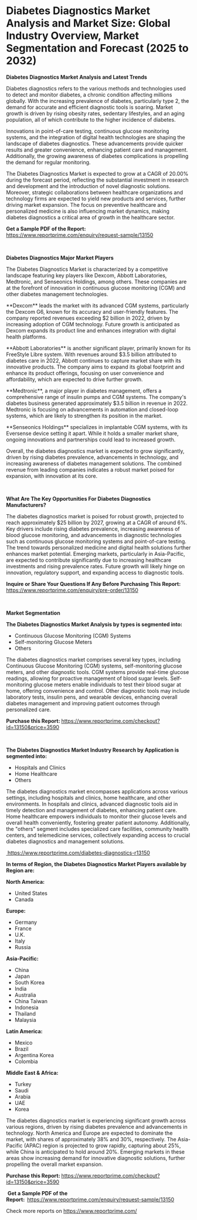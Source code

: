 <p><h1>Diabetes Diagnostics Market Analysis and Market Size: Global Industry Overview, Market Segmentation and Forecast (2025 to 2032)</h1></p><p><strong>Diabetes Diagnostics Market Analysis and Latest Trends</strong></p>
<p><p>Diabetes diagnostics refers to the various methods and technologies used to detect and monitor diabetes, a chronic condition affecting millions globally. With the increasing prevalence of diabetes, particularly type 2, the demand for accurate and efficient diagnostic tools is soaring. Market growth is driven by rising obesity rates, sedentary lifestyles, and an aging population, all of which contribute to the higher incidence of diabetes.</p><p>Innovations in point-of-care testing, continuous glucose monitoring systems, and the integration of digital health technologies are shaping the landscape of diabetes diagnostics. These advancements provide quicker results and greater convenience, enhancing patient care and management. Additionally, the growing awareness of diabetes complications is propelling the demand for regular monitoring.</p><p>The Diabetes Diagnostics Market is expected to grow at a CAGR of 20.00% during the forecast period, reflecting the substantial investment in research and development and the introduction of novel diagnostic solutions. Moreover, strategic collaborations between healthcare organizations and technology firms are expected to yield new products and services, further driving market expansion. The focus on preventive healthcare and personalized medicine is also influencing market dynamics, making diabetes diagnostics a critical area of growth in the healthcare sector.</p></p>
<p><strong>Get a Sample PDF of the Report:&nbsp;</strong> <a href="https://www.reportprime.com/enquiry/request-sample/13150?utm_campaign=1720&utm_medium=2&utm_source=Github&utm_content=ia&utm_term=19032025&utm_id=diabetes-diagnostics">https://www.reportprime.com/enquiry/request-sample/13150</a></p>
<p>&nbsp;</p>
<p><strong>Diabetes Diagnostics Major Market Players</strong></p>
<p><p>The Diabetes Diagnostics Market is characterized by a competitive landscape featuring key players like Dexcom, Abbott Laboratories, Medtronic, and Senseonics Holdings, among others. These companies are at the forefront of innovation in continuous glucose monitoring (CGM) and other diabetes management technologies.</p><p>**Dexcom** leads the market with its advanced CGM systems, particularly the Dexcom G6, known for its accuracy and user-friendly features. The company reported revenues exceeding $2 billion in 2022, driven by increasing adoption of CGM technology. Future growth is anticipated as Dexcom expands its product line and enhances integration with digital health platforms.</p><p>**Abbott Laboratories** is another significant player, primarily known for its FreeStyle Libre system. With revenues around $3.5 billion attributed to diabetes care in 2022, Abbott continues to capture market share with its innovative products. The company aims to expand its global footprint and enhance its product offerings, focusing on user convenience and affordability, which are expected to drive further growth.</p><p>**Medtronic**, a major player in diabetes management, offers a comprehensive range of insulin pumps and CGM systems. The company's diabetes business generated approximately $3.5 billion in revenue in 2022. Medtronic is focusing on advancements in automation and closed-loop systems, which are likely to strengthen its position in the market.</p><p>**Senseonics Holdings** specializes in implantable CGM systems, with its Eversense device setting it apart. While it holds a smaller market share, ongoing innovations and partnerships could lead to increased growth.</p><p>Overall, the diabetes diagnostics market is expected to grow significantly, driven by rising diabetes prevalence, advancements in technology, and increasing awareness of diabetes management solutions. The combined revenue from leading companies indicates a robust market poised for expansion, with innovation at its core.</p></p>
<p>&nbsp;</p>
<p><strong>What Are The Key Opportunities For Diabetes Diagnostics Manufacturers?</strong></p>
<p><p>The diabetes diagnostics market is poised for robust growth, projected to reach approximately $25 billion by 2027, growing at a CAGR of around 6%. Key drivers include rising diabetes prevalence, increasing awareness of blood glucose monitoring, and advancements in diagnostic technologies such as continuous glucose monitoring systems and point-of-care testing. The trend towards personalized medicine and digital health solutions further enhances market potential. Emerging markets, particularly in Asia-Pacific, are expected to contribute significantly due to increasing healthcare investments and rising prevalence rates. Future growth will likely hinge on innovation, regulatory support, and expanding access to diagnostic tools.</p></p>
<p><strong>Inquire or Share Your Questions If Any Before Purchasing This Report:</strong> <a href="https://www.reportprime.com/enquiry/pre-order/13150?utm_campaign=1720&utm_medium=2&utm_source=Github&utm_content=ia&utm_term=19032025&utm_id=diabetes-diagnostics">https://www.reportprime.com/enquiry/pre-order/13150</a></p>
<p>&nbsp;</p>
<p><strong>Market Segmentation</strong></p>
<p><strong>The Diabetes Diagnostics Market Analysis by types is segmented into:</strong></p>
<p><ul><li>Continuous Glucose Monitoring (CGM) Systems</li><li>Self-monitoring Glucose Meters</li><li>Others</li></ul></p>
<p><p>The diabetes diagnostics market comprises several key types, including Continuous Glucose Monitoring (CGM) systems, self-monitoring glucose meters, and other diagnostic tools. CGM systems provide real-time glucose readings, allowing for proactive management of blood sugar levels. Self-monitoring glucose meters enable individuals to test their blood sugar at home, offering convenience and control. Other diagnostic tools may include laboratory tests, insulin pens, and wearable devices, enhancing overall diabetes management and improving patient outcomes through personalized care.</p></p>
<p><strong>Purchase this Report:&nbsp;</strong><a href="https://www.reportprime.com/checkout?id=13150&price=3590&utm_campaign=1720&utm_medium=2&utm_source=Github&utm_content=ia&utm_term=19032025&utm_id=diabetes-diagnostics">https://www.reportprime.com/checkout?id=13150&price=3590</a></p>
<p>&nbsp;</p>
<p><strong>The Diabetes Diagnostics Market Industry Research by Application is segmented into:</strong></p>
<p><ul><li>Hospitals and Clinics</li><li>Home Healthcare</li><li>Others</li></ul></p>
<p><p>The diabetes diagnostics market encompasses applications across various settings, including hospitals and clinics, home healthcare, and other environments. In hospitals and clinics, advanced diagnostic tools aid in timely detection and management of diabetes, enhancing patient care. Home healthcare empowers individuals to monitor their glucose levels and overall health conveniently, fostering greater patient autonomy. Additionally, the "others" segment includes specialized care facilities, community health centers, and telemedicine services, collectively expanding access to crucial diabetes diagnostics and management solutions.</p></p>
<p><a href="https://www.reportprime.com/diabetes-diagnostics-r13150?utm_campaign=1720&utm_medium=2&utm_source=Github&utm_content=ia&utm_term=19032025&utm_id=diabetes-diagnostics">&nbsp;https://www.reportprime.com/diabetes-diagnostics-r13150</a></p>
<p><strong>In terms of Region, the Diabetes Diagnostics Market Players available by Region are:</strong></p>
<p>
    <p> <strong> North America: </strong>
        <ul>
            <li>United States</li>
            <li>Canada</li>
        </ul>
        </p> 
    <p> <strong> Europe: </strong>
        <ul>
            <li>Germany</li>
            <li>France</li>
            <li>U.K.</li>
            <li>Italy</li>
            <li>Russia</li>
        </ul>
        </p> 
    <p> <strong> Asia-Pacific: </strong>
        <ul>
            <li>China</li>
            <li>Japan</li>
            <li>South Korea</li>
            <li>India</li>
            <li>Australia</li>
            <li>China Taiwan</li>
            <li>Indonesia</li>
            <li>Thailand</li>
            <li>Malaysia</li>
        </ul>
        </p> 
    <p> <strong> Latin America: </strong>
        <ul>
            <li>Mexico</li>
            <li>Brazil</li>
            <li>Argentina Korea</li>
            <li>Colombia</li>
        </ul>
        </p> 
    <p> <strong> Middle East & Africa: </strong>
        <ul>
            <li>Turkey</li>
            <li>Saudi</li>
            <li>Arabia</li>
            <li>UAE</li>
            <li>Korea</li>
        </ul>
    </p>
    </p>
<p><p>The diabetes diagnostics market is experiencing significant growth across various regions, driven by rising diabetes prevalence and advancements in technology. North America and Europe are expected to dominate the market, with shares of approximately 38% and 30%, respectively. The Asia-Pacific (APAC) region is projected to grow rapidly, capturing about 25%, while China is anticipated to hold around 20%. Emerging markets in these areas show increasing demand for innovative diagnostic solutions, further propelling the overall market expansion.</p></p>
<p><strong>Purchase this Report: </strong><a href="https://www.reportprime.com/checkout?id=13150&price=3590&utm_campaign=1720&utm_medium=2&utm_source=Github&utm_content=ia&utm_term=19032025&utm_id=diabetes-diagnostics">https://www.reportprime.com/checkout?id=13150&price=3590</a></p>
<p>&nbsp;<strong>Get a Sample PDF of the Report:&nbsp;&nbsp;</strong><a href="https://www.reportprime.com/enquiry/request-sample/13150?utm_campaign=1720&utm_medium=2&utm_source=Github&utm_content=ia&utm_term=19032025&utm_id=diabetes-diagnostics">https://www.reportprime.com/enquiry/request-sample/13150</a></p>
<p><strong></strong></p>
<p>Check more reports on <a href="https://www.reportprime.com/?utm_campaign=1720&utm_medium=2&utm_source=Github&utm_content=ia&utm_term=19032025&utm_id=diabetes-diagnostics">https://www.reportprime.com/</a></p>